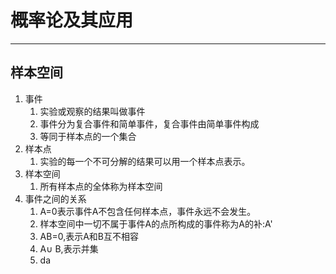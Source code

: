 # 概率论及其应用

------
## 样本空间
1. 事件
    1. 实验或观察的结果叫做事件
    2. 事件分为复合事件和简单事件，复合事件由简单事件构成
    3. 等同于样本点的一个集合
2. 样本点
    1. 实验的每一个不可分解的结果可以用一个样本点表示。
3. 样本空间
    1. 所有样本点的全体称为样本空间  
4. 事件之间的关系
    1. A=0表示事件A不包含任何样本点，事件永远不会发生。
    2. 样本空间中一切不属于事件A的点所构成的事件称为A的补:A'
    3. AB=0,表示A和B互不相容
    4. A∪ B,表示并集
    5. da
